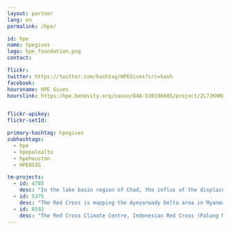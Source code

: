 ```yaml
---
layout: partner
lang: en
permalink: /hpe/

id: hpe
name: hpegives
logo: hpe_foundation.png
contact:

flickr:
twitter: https://twitter.com/hashtag/HPEGives?src=hash
facebook:
hoursname: HPE Gives
hourslink: https:/hpe.benevity.org/cause/840-530196605/project/2L7JKHRBB5


flickr-apikey:
flickr-setId:

primary-hashtag: hpegives
subhashtags:
  - hpe
  - hpepaloalto
  - hpehouston
  - HPEBSIG

tm-projects:
  - id: 4785
    desc: "In the lake basin region of Chad, the influx of the displaced population is exerting pressure over scarce essential resources. This has resulted in a sharp increase of humanitarian needs in food, healthcare and water, hygiene and sanitation for both IDPs and host communities."
  - id: 5375
    desc: "The Red Cross is mapping the Ayeyarwady Delta area in Myanmar as part of a multi-year mapping and data readiness activity to better understand where critical infrastructure and roads are to inform decision making during potential disasters. As recently as 2008 a cyclone killed at least 77,000 people with over 55,900 missing, and left about 2.5 million homeless."
  - id: 8592
    desc: "The Red Cross Climate Centre, Indonesian Red Cross (Palang Merah Indonesia/PMI), IFRC, British Red Cross and Australian Red Cross are implementing a programme where the data contributed will be used by the Red Cross to assist in forecasting future disaster impacts, by knowing in advance what is likely to be impacted and its exposure and vulnerability."
---
```

